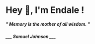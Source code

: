 <h1 title="head"> Hey 👋, I'm Endale !</h1>

**<h5><i>" Memory is the mother of all wisdom. "</i></h5>**

*<b>___ Samuel Johnson ___</b>*
